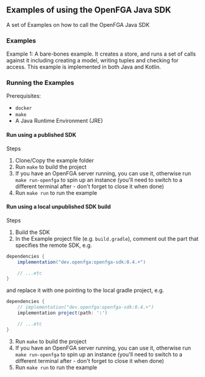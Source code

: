 ## Examples of using the OpenFGA Java SDK

A set of Examples on how to call the OpenFGA Java SDK

### Examples
Example 1:
A bare-bones example. It creates a store, and runs a set of calls against it including creating a model, writing tuples and checking for access.
This example is implemented in both Java and Kotlin.


### Running the Examples

Prerequisites:
- `docker`
- `make`
- A Java Runtime Environment (JRE)

#### Run using a published SDK

Steps
1. Clone/Copy the example folder
2. Run `make` to build the project
3. If you have an OpenFGA server running, you can use it, otherwise run `make run-openfga` to spin up an instance (you'll need to switch to a different terminal after - don't forget to close it when done)
4. Run `make run` to run the example

#### Run using a local unpublished SDK build

Steps
1. Build the SDK
2. In the Example project file (e.g. `build.gradle`), comment out the part that specifies the remote SDK, e.g.
```groovy
dependencies {
    implementation("dev.openfga:openfga-sdk:0.4.+")

    // ...etc
}
```
and replace it with one pointing to the local gradle project, e.g.
```groovy
dependencies {
    // implementation("dev.openfga:openfga-sdk:0.4.+")
    implementation project(path: ':')

    // ...etc
}
```
3. Run `make` to build the project
4. If you have an OpenFGA server running, you can use it, otherwise run `make run-openfga` to spin up an instance (you'll need to switch to a different terminal after - don't forget to close it when done)
5. Run `make run` to run the example
